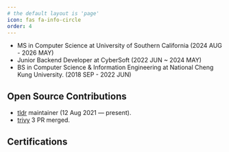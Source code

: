 ```yaml
---
# the default layout is 'page'
icon: fas fa-info-circle
order: 4
---
```


- MS in Computer Science at University of Southern California (2024 AUG - 2026 MAY)
- Junior Backend Developer at CyberSoft (2022 JUN ~ 2024 MAY)
- BS in Computer Science & Information Engineering at National Cheng Kung University. (2018 SEP - 2022 JUN)

## Open Source Contributions

- [tldr](https://github.com/tldr-pages/tldr) maintainer (12 Aug 2021 — present).
- [trivy](https://github.com/aquasecurity/trivy) 3 PR merged.

## Certifications

<div data-iframe-width="150" data-iframe-height="270" data-share-badge-id="5aaff652-0ecf-420c-9d93-06702d598d7b" data-share-badge-host="https://www.credly.com"></div><script type="text/javascript" async src="//cdn.credly.com/assets/utilities/embed.js"></script>

<div data-iframe-width="150" data-iframe-height="270" data-share-badge-id="435d218c-38f1-48cb-9fae-64f92604ca0b" data-share-badge-host="https://www.credly.com"></div><script type="text/javascript" async src="//cdn.credly.com/assets/utilities/embed.js"></script>